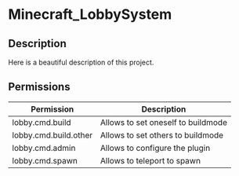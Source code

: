 # Minecraft_LobbySystem
## Description
Here is a beautiful description of this project.

## Permissions
|Permission|Description|
|----------|-----------|
| lobby.cmd.build | Allows to set oneself to buildmode |
| lobby.cmd.build.other | Allows to set others to buildmode |
| lobby.cmd.admin | Allows to configure the plugin |
| lobby.cmd.spawn | Allows to teleport to spawn |
